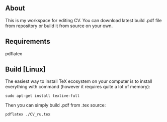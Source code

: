 ## About
This is my workspace for editing CV.
You can download latest build .pdf file from repository or build it from source on your own.
 
## Requirements
pdflatex

## Build [Linux]
The easiest way to install TeX ecosystem on
your computer is to install everything with command
(however it requires quite a lot of memory):
```
sudo apt-get install texlive-full
```
Then you can simply build .pdf from .tex source:
```
pdflatex ./CV_ru.tex
```
